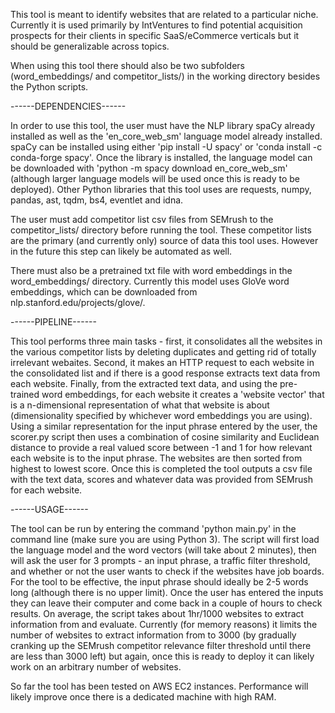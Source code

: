 This tool is meant to identify websites that are related to a particular niche. Currently it is used primarily by IntVentures to find potential acquisition prospects
for their clients in specific SaaS/eCommerce verticals but it should be generalizable across topics.

When using this tool there should also be two subfolders (word_embeddings/ and competitor_lists/) in the working directory besides the Python scripts.  


------DEPENDENCIES------

In order to use this tool, the user must have the NLP library spaCy already installed as well as the 'en_core_web_sm' language model already installed. spaCy can be 
installed using either 'pip install -U spacy' or 'conda install -c conda-forge spacy'. Once the library is installed, the language model can be downloaded with 
'python -m spacy download en_core_web_sm' (although larger language models will be used once this is ready to be deployed). Other Python libraries that this tool uses are requests, numpy, pandas, ast, tqdm, bs4, eventlet and idna.  

The user must add competitor list csv files from SEMrush to the competitor_lists/ directory before running the tool. These competitor lists are the primary (and 
currently only) source of data this tool uses. However in the future this step can likely be automated as well.

There must also be a pretrained txt file with word embeddings in the word_embeddings/ directory. Currently this model uses GloVe word embeddings, which can be downloaded 
from nlp.stanford.edu/projects/glove/. 


------PIPELINE------

This tool performs three main tasks - first, it consolidates all the websites in the various competitor lists by deleting duplicates and getting rid of totally irrelevant
webaites. Second, it makes an HTTP request to each website in the consolidated list and if there is a good response extracts text data from each website. Finally, from
the extracted text data, and using the pre-trained word embeddings, for each website it creates a 'website vector' that is a n-dimensional representation of what that
website is about (dimensionality specified by whichever word embeddings you are using). Using a similar representation for the input phrase entered by the user, the 
scorer.py script then uses a combination of cosine similarity and Euclidean distance to provide a real valued score between -1 and 1 for how relevant each website is to the input phrase. The websites are then
sorted from highest to lowest score. Once this is completed the tool outputs a csv file with the text data, scores and whatever data was provided from SEMrush for each website.


------USAGE------

The tool can be run by entering the command 'python main.py' in the command line (make sure you are using Python 3). The script will first load the language model
and the word vectors (will take about 2 minutes), then will ask the user for 3 prompts - an input phrase, a traffic filter threshold, and whether or not the user 
wants to check if the websites have job boards. For the tool to be effective, the input phrase should ideally be 2-5 words long (although there is no upper limit). 
Once the user has entered the inputs they can leave their computer and come back in a couple of hours to check results. On average, the script takes about 1hr/1000
websites to extract information from and evaluate. Currently (for memory reasons) it limits the number of websites to extract information from to 3000 (by gradually
cranking up the SEMrush competitor relevance filter threshold until there are less than 3000 left) but again, once this is ready to deploy it can likely work on an 
arbitrary number of websites. 

So far the tool has been tested on AWS EC2 instances. Performance will likely improve once there is a dedicated machine with high RAM. 
